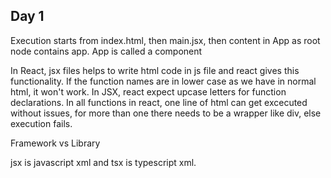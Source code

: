 ## Day 1

Execution starts from index.html, then main.jsx, then content in App as root node contains app.
App is called a component

In React, jsx files helps to write html code in js file and react gives this functionality. If the function names are in lower case as we have in normal html, it won't work. In JSX, react expect upcase letters for function declarations. In all functions in react, one line of html can get excecuted without issues, for more than one there needs to be a wrapper like div, else execution fails.

Framework vs Library

jsx is javascript xml and tsx is typescript xml.